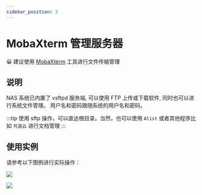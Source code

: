 ```yaml
---
sidebar_position: 3
---
```


# MobaXterm 管理服务器

😀️ 建议使用 [MobaXterm](https://node2.histb.com/update/soft_init/MobaXterm.zip) 工具进行文件传输管理

## 说明

NAS 系统已内置了 vsftpd 服务端, 可以使用 FTP 上传或下载软件, 同时也可以进行系统文件管理。
用户名和密码跟随系统的用户名和密码。

:::tip
使用 sftp 操作，可以直达根目录。当然，也可以使用 `Alist` 或者其他程序比如 `可道云` 进行文档管理
:::

## 使用实例

请参考以下图例进行实际操作：

![](./img/scp.jpg)

![](./img/scp2.jpg)
